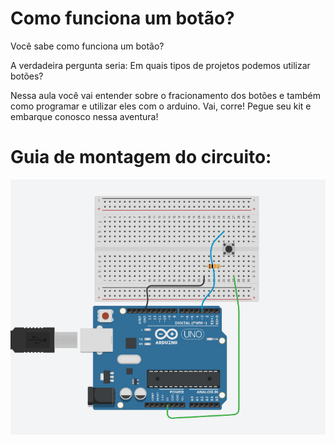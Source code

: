 # Como funciona um botão?
 
Você sabe como funciona um botão? 

A verdadeira pergunta seria: Em quais tipos de projetos podemos utilizar botões? 

Nessa aula você vai entender sobre o fracionamento dos botões e também como programar e utilizar eles com o arduino. Vai, corre! Pegue seu kit e embarque conosco nessa aventura!

# Guia de montagem do circuito:

![Buzzer](https://raw.githubusercontent.com/orientcode/botao/master/botão.png)
